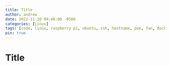 ```yaml
---
title: Title
author: andrew
date: 2022-11-20 09:40:00 -0500
categories: [Linux]
tags: [code, linux, raspberry pi, ubuntu, ssh, hostname, poe, fan, docker, portainer, ntp, time, root, static IP, firewall, putty]
pin: true
---
```


# Title

